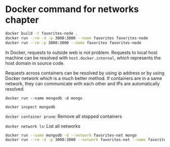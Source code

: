 # Docker command for networks chapter

```bash
docker build -t favorites-node .
docker run --rm -d -p 3000:3000 --name favorites favorites-node
docker run --rm -p 3000:3000 --name favorites favorites-node
```

In Docker, requests to outside web is not problem. Requests to local host machine can be resolved with `host.docker.internal`, which represents the host domain in source code.

Requests across containers can be resolved by using ip address or by using Docker network which is a much better method. If containers are in a same network, they can communicate with each other and IPs are automatically resolved.

`docker run --name mongodb -d mongo`

`docker inspect mongodb`

`docker container prune`: Remove all stopped containers

`docker network ls`: List all networks

```bash
docker run --name mongodb -d --network favorites-net mongo
docker run --rm -d -p 3000:3000 --network favorites-net --name favorites favorites-node
```
